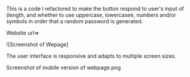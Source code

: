 This is a code I refactored to make the button respond to user's input of (length, and whether to use uppercase, lowercasee, numbers and/or symbols in order that a random password is generated.

Website url=>

![Screenshot of Wepage]

The user interface is responsive and adapts to multiple screen sizes.

Screenshot of mobile version of webpage.png